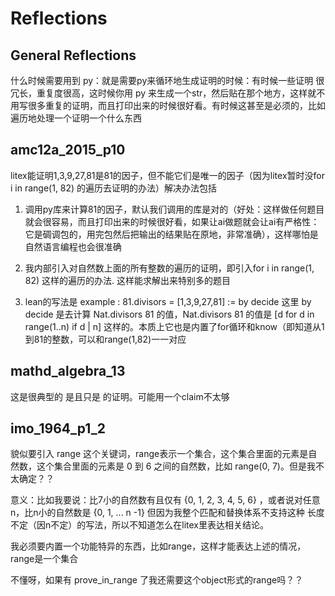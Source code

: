 # Reflections

## General Reflections

什么时候需要用到 py：就是需要py来循环地生成证明的时候：有时候一些证明 很冗长，重复度很高，这时候你用 py 来生成一个str，然后贴在那个地方，这样就不用写很多重复的证明，而且打印出来的时候很好看。有时候这甚至是必须的，比如遍历地处理一个证明一个什么东西

## amc12a_2015_p10

litex能证明1,3,9,27,81是81的因子，但不能它们是唯一的因子（因为litex暂时没for i in range(1, 82) 的遍历去证明的办法）解决办法包括

1. 调用py库来计算81的因子，默认我们调用的库是对的（好处：这样做任何题目就会很容易，而且打印出来的时候很好看，如果让ai做题就会让ai有严格性：它是碉调包的，用完包然后把输出的结果贴在原地，非常准确），这样哪怕是自然语言编程也会很准确

2. 我内部引入对自然数上面的所有整数的遍历的证明，即引入for i in range(1, 82) 这样的遍历的办法. 这样能求解出来特别多的题目

3. lean的写法是 example : 81.divisors = [1,3,9,27,81] := by decide 这里 by decide 是去计算 Nat.divisors 81 的值，Nat.divisors 81 的值是 [d for d in range(1..n) if d | n] 这样的。本质上它也是内置了for循环和know（即知道从1到81的整数，可以和range(1,82)一一对应

## mathd_algebra_13

这是很典型的 是且只是 的证明。可能用一个claim不太够

## imo_1964_p1_2

貌似要引入 range 这个关键词，range表示一个集合，这个集合里面的元素是自然数，这个集合里面的元素是 0 到 6 之间的自然数，比如 range(0, 7)。但是我不太确定？？

意义：比如我要说：比7小的自然数有且仅有 {0, 1, 2, 3, 4, 5, 6} ，或者说对任意n，比n小的自然数是 {0, 1, ... n -1} 但因为我整个匹配和替换体系不支持这种 长度不定（因n不定）的写法，所以不知道怎么在litex里表达相关结论。

我必须要内置一个功能特异的东西，比如range，这样才能表达上述的情况，range是一个集合

不懂呀，如果有 prove_in_range 了我还需要这个object形式的range吗？？